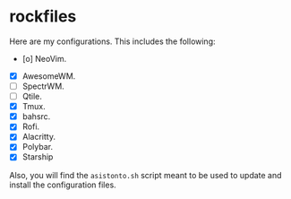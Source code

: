 # rockfiles

Here are my configurations. This includes the following:

- [o] NeoVim.
- [X] AwesomeWM.
- [ ] SpectrWM.
- [ ] Qtile.
- [X] Tmux.
- [X] bahsrc.
- [X] Rofi.
- [X] Alacritty.
- [X] Polybar.
- [X] Starship

Also, you will find the `asistonto.sh` script meant to be used to update and
install the configuration files.
